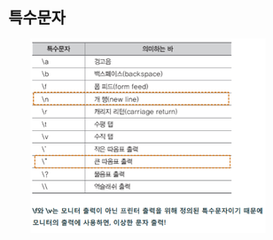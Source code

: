 # 특수문자

<figure><img src="../../../../.gitbook/assets/image (1).png" alt=""><figcaption></figcaption></figure>
